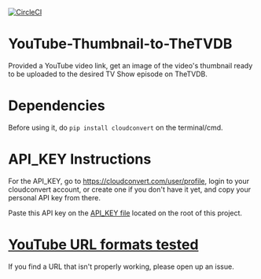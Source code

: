 [![CircleCI](https://circleci.com/gh/rodrigoborgesdeoliveira/YouTube-Thumbnail-to-TheTVDB.svg?style=svg)](https://circleci.com/gh/rodrigoborgesdeoliveira/YouTube-Thumbnail-to-TheTVDB)

# YouTube-Thumbnail-to-TheTVDB
Provided a YouTube video link, get an image of the video's thumbnail ready to be uploaded to the desired TV Show episode on TheTVDB.

# Dependencies
Before using it, do `pip install cloudconvert` on the terminal/cmd.

# API_KEY Instructions
For the API_KEY, go to https://cloudconvert.com/user/profile, login to your cloudconvert account, or create one if you don't
have it yet, and copy your personal API key from there.

Paste this API key on the [API_KEY file](https://github.com/rodrigoborgesdeoliveira/YouTube-Thumbnail-to-TheTVDB/blob/master/API_KEY) located on the root of this project.

# [YouTube URL formats tested](https://gist.github.com/rodrigoborgesdeoliveira/987683cfbfcc8d800192da1e73adc486)
If you find a URL that isn't properly working, please open up an issue.

